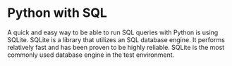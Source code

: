 # Python with SQL
A quick and easy way to be able to run SQL queries with Python is using SQLite. SQLite is a library that utilizes an SQL database engine. It performs relatively fast and has been proven to be highly reliable. SQLite is the most commonly used database engine in the test environment.
